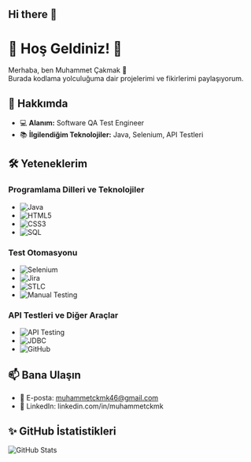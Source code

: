 ## Hi there 👋

# 🌟 Hoş Geldiniz! 🌟

Merhaba, ben Muhammet Çakmak 👋  
Burada kodlama yolculuğuma dair projelerimi ve fikirlerimi paylaşıyorum.

## 🚀 Hakkımda
- 💻 **Alanım:** Software QA Test Engineer  
- 📚 **İlgilendiğim Teknolojiler:** Java, Selenium, API Testleri  
  

## 🛠️ Yeteneklerim  
### Programlama Dilleri ve Teknolojiler  
- ![Java](https://img.shields.io/badge/Java-ED8B00?style=for-the-badge&logo=java&logoColor=white)  
- ![HTML5](https://img.shields.io/badge/HTML5-E34F26?style=for-the-badge&logo=html5&logoColor=white)  
- ![CSS3](https://img.shields.io/badge/CSS3-1572B6?style=for-the-badge&logo=css3&logoColor=white)  
- ![SQL](https://img.shields.io/badge/SQL-336791?style=for-the-badge&logo=microsoft-sql-server&logoColor=white)  

### Test Otomasyonu  
- ![Selenium](https://img.shields.io/badge/Selenium-43B02A?style=for-the-badge&logo=selenium&logoColor=white)  
- ![Jira](https://img.shields.io/badge/Jira-0052CC?style=for-the-badge&logo=jira&logoColor=white)  
- ![STLC](https://img.shields.io/badge/STLC-%23FFDD00?style=for-the-badge&logo=test&logoColor=black)  
- ![Manual Testing](https://img.shields.io/badge/Manual%20Testing-000000?style=for-the-badge&logo=github&logoColor=white)  

### API Testleri ve Diğer Araçlar  
- ![API Testing](https://img.shields.io/badge/API%20Testing-FF6F00?style=for-the-badge&logo=postman&logoColor=white)  
- ![JDBC](https://img.shields.io/badge/JDBC-4A4A4A?style=for-the-badge&logo=java&logoColor=white)  
- ![GitHub](https://img.shields.io/badge/GitHub-181717?style=for-the-badge&logo=github&logoColor=white)  

## 📫 Bana Ulaşın  
- 📧 E-posta: muhammetckmk46@gmail.com 
- 💼 LinkedIn: linkedin.com/in/muhammetckmk


## ✨ GitHub İstatistikleri  
![GitHub Stats](https://github-readme-stats.vercel.app/api?username=Muhammetckmk&show_icons=true&theme=radical)  

